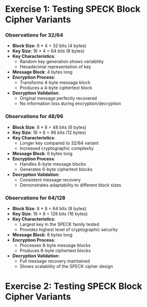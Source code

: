 # Exercise 1: Testing SPECK Block Cipher Variants

### Observations for 32/64
- **Block Size**: 8 * 4 = 32 bits (4 bytes)
- **Key Size**: 16 * 4 = 64 bits (8 bytes)
- **Key Characteristics**: 
  - Random key generation shows variability
  - Hexadecimal representation of key
- **Message Block**: 4 bytes long
- **Encryption Process**: 
  - Transforms 4-byte message block
  - Produces a 4-byte ciphertext block
- **Decryption Validation**: 
  - Original message perfectly recovered
  - No information loss during encryption/decryption

### Observations for 48/96
- **Block Size**: 8 * 6 = 48 bits (6 bytes)
- **Key Size**: 16 * 6 = 96 bits (12 bytes)
- **Key Characteristics**:
  - Longer key compared to 32/64 variant
  - Increased cryptographic complexity
- **Message Block**: 6 bytes long
- **Encryption Process**:
  - Handles 6-byte message blocks
  - Generates 6-byte ciphertext blocks
- **Decryption Validation**:
  - Consistent message recovery
  - Demonstrates adaptability to different block sizes

### Observations for 64/128
- **Block Size**: 8 * 8 = 64 bits (8 bytes)
- **Key Size**: 16 * 8 = 128 bits (16 bytes)
- **Key Characteristics**:
  - Largest key in the SPECK family tested
  - Provides highest level of cryptographic security
- **Message Block**: 8 bytes long
- **Encryption Process**:
  - Processes 8-byte message blocks
  - Produces 8-byte ciphertext blocks
- **Decryption Validation**:
  - Full message recovery maintained
  - Shows scalability of the SPECK cipher design

# Exercise 2: Testing SPECK Block Cipher Variants
